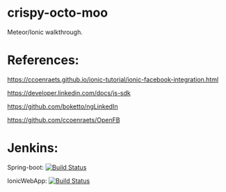 # crispy-octo-moo
Meteor/Ionic walkthrough.

# References:

https://ccoenraets.github.io/ionic-tutorial/ionic-facebook-integration.html

https://developer.linkedin.com/docs/js-sdk

https://github.com/boketto/ngLinkedIn

https://github.com/ccoenraets/OpenFB

# Jenkins:

Spring-boot: [![Build Status](http://ec2-54-218-60-55.us-west-2.compute.amazonaws.com:8080/job/DEV_Snap415_JavaSpringBoot/badge/icon)](http://ec2-54-218-60-55.us-west-2.compute.amazonaws.com:8080/job/DEV_Snap415_JavaSpringBoot/)

IonicWebApp: [![Build Status](http://ec2-54-218-60-55.us-west-2.compute.amazonaws.com:8080/job/DEV_Snap415_IonicWebApp/badge/icon)](http://ec2-54-218-60-55.us-west-2.compute.amazonaws.com:8080/job/DEV_Snap415_IonicWebApp)
